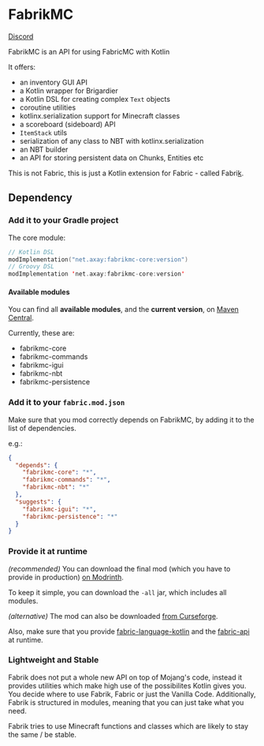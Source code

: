 # FabrikMC

[Discord](https://discord.gg/CJDUVuJ)

FabrikMC is an API for using FabricMC with Kotlin

It offers:

- an inventory GUI API
- a Kotlin wrapper for Brigardier
- a Kotlin DSL for creating complex `Text` objects
- coroutine utilities
- kotlinx.serialization support for Minecraft classes
- a scoreboard (sideboard) API
- `ItemStack` utils
- serialization of any class to NBT with kotlinx.serialization
- an NBT builder
- an API for storing persistent data on Chunks, Entities etc

This is not Fabric, this is just a Kotlin extension for Fabric - called Fabri<ins>k</ins>.

## Dependency

### Add it to your Gradle project

The core module:

```kotlin
// Kotlin DSL
modImplementation("net.axay:fabrikmc-core:version")
// Groovy DSL
modImplementation 'net.axay:fabrikmc-core:version'
```

#### Available modules

You can find all **available modules**, and the **current version**,
on [Maven Central](https://repo1.maven.org/maven2/net/axay/).

Currently, these are:
- fabrikmc-core
- fabrikmc-commands
- fabrikmc-igui
- fabrikmc-nbt
- fabrikmc-persistence

### Add it to your `fabric.mod.json`

Make sure that you mod correctly depends on FabrikMC, by adding it to the list of dependencies.

e.g.:

```json
{
  "depends": {
    "fabrikmc-core": "*",
    "fabrikmc-commands": "*",
    "fabrikmc-nbt": "*"
  },
  "suggests": {
    "fabrikmc-igui": "*",
    "fabrikmc-persistence": "*"
  }
}
```

### Provide it at runtime

*(recommended)* You can download the final mod (which you have to provide in
production) [on Modrinth](https://modrinth.com/mod/fabrik/versions).

To keep it simple, you can download the `-all` jar, which includes all modules.

*(alternative)* The mod can also be
downloaded [from Curseforge](https://www.curseforge.com/minecraft/mc-mods/fabrik/files).

Also, make sure that you
provide [fabric-language-kotlin](https://www.curseforge.com/minecraft/mc-mods/fabric-language-kotlin/files) and
the [fabric-api](https://www.curseforge.com/minecraft/mc-mods/fabric-api/files) at runtime.

### Lightweight and Stable

Fabrik does not put a whole new API on top of Mojang's code, instead it provides utilities which make high use of the
possibilites Kotlin gives you. You decide where to use Fabrik, Fabric or just the Vanilla Code. Additionally, Fabrik is
structured in modules, meaning that you can just take what you need.

Fabrik tries to use Minecraft functions and classes which are likely to stay the same / be stable.
